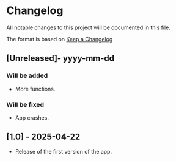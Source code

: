 # Changelog

All notable changes to this project will be documented in this file.

The format is based on [Keep a Changelog](https://keepachangelog.com/en/1.1.0/)

## [Unreleased]- yyyy-mm-dd

### Will be added

- More functions.

### Will be fixed

- App crashes.


## [1.0] - 2025-04-22

- Release of the first version of the app.
